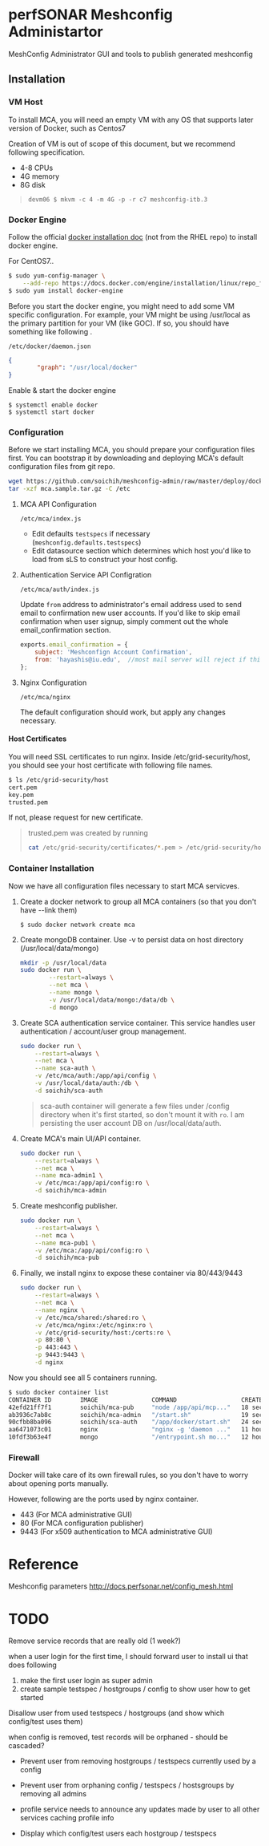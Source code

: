 # perfSONAR Meshconfig Administartor

MeshConfig Administrator GUI and tools to publish generated meshconfig

## Installation

### VM Host

To install MCA, you will need an empty VM with any OS that supports later version of Docker, such as Centos7

Creation of VM is out of scope of this document, but we recommend following specification.

* 4-8 CPUs
* 4G memory
* 8G disk

> `devm06 $ mkvm -c 4 -m 4G -p -r c7 meshconfig-itb.3`

### Docker Engine

Follow the official [docker installation doc](https://docs.docker.com/engine/installation/) (not from the RHEL repo) to install docker engine.

For CentOS7..

```bash
$ sudo yum-config-manager \
    --add-repo https://docs.docker.com/engine/installation/linux/repo_files/centos/docker.repo
$ sudo yum install docker-engine
```

Before you start the docker engine, you might need to add some VM specific configuration. For example, your VM might be using /usr/local as the primary partition for your VM (like GOC). If so, you should have something like following .

`/etc/docker/daemon.json`

```json
{
        "graph": "/usr/local/docker"
}

```

Enable & start the docker engine

```
$ systemctl enable docker
$ systemctl start docker
```

### Configuration

Before we start installing MCA, you should prepare your configuration files first. You can bootstrap it by
downloading and deploying MCA's default configuration files from git repo.

```bash
wget https://github.com/soichih/meshconfig-admin/raw/master/deploy/docker/mca.sample.tar.gz
tar -xzf mca.sample.tar.gz -C /etc
```
1. MCA API Configuration

    `/etc/mca/index.js` 

    * Edit defaults `testspecs` if necessary (`meshconfig.defaults.testspecs`)
    * Edit datasource section which determines which host you'd like to load from sLS to construct your host config.

2. Authentication Service API Configration

    `/etc/mca/auth/index.js`

    Update `from` address to administrator's email address used to send email to confirmation new user accounts. If you'd like to skip email confirmation when user signup, simply comment out the whole email_confirmation section. 

    ```javascript
    exports.email_confirmation = {
        subject: 'Meshconfign Account Confirmation',
        from: 'hayashis@iu.edu',  //most mail server will reject if this is not eplyable address
    };

    ```

3. Nginx Configuration

    `/etc/mca/nginx`

    The default configuration should work, but apply any changes necessary.

#### Host Certificates

You will need SSL certificates to run nginx. Inside /etc/grid-security/host, you should see your host certificate with following file names.

```bash
$ ls /etc/grid-security/host
cert.pem 
key.pem
trusted.pem
```

If not, please request for new certificate.

> trusted.pem was created by running 
> ```bash
> cat /etc/grid-security/certificates/*.pem > /etc/grid-security/host/trusted.pem
> ```

### Container Installation

Now we have all configuration files necessary to start MCA servicves.

1. Create a docker network to group all MCA containers (so that you don't have --link them)

    ```
    $ sudo docker network create mca
    ```

2. Create mongoDB container. Use -v to persist data on host directory (/usr/local/data/mongo) 

    ```bash
    mkdir -p /usr/local/data
    sudo docker run \
            --restart=always \
            --net mca \
            --name mongo \
            -v /usr/local/data/mongo:/data/db \
            -d mongo
    ```

3. Create SCA authentication service container. This service handles user authentication / account/user group management.

    ```bash
    sudo docker run \
        --restart=always \
        --net mca \
        --name sca-auth \
        -v /etc/mca/auth:/app/api/config \
        -v /usr/local/data/auth:/db \
        -d soichih/sca-auth
    ```

    > sca-auth container will generate a few files under /config directory when it's first started, so don't mount it with `ro`.
    > I am persisting the user account DB on /usr/local/data/auth.

4. Create MCA's main UI/API container.

    ```bash
    sudo docker run \
        --restart=always \
        --net mca \
        --name mca-admin1 \
        -v /etc/mca:/app/api/config:ro \
        -d soichih/mca-admin
    ```

5. Create meshconfig publisher. 

    ```bash
    sudo docker run \
        --restart=always \
        --net mca \
        --name mca-pub1 \
        -v /etc/mca:/app/api/config:ro \
        -d soichih/mca-pub
    ```

6. Finally, we install nginx to expose these container via 80/443/9443

    ```bash
    sudo docker run \
        --restart=always \
        --net mca \
        --name nginx \
        -v /etc/mca/shared:/shared:ro \
        -v /etc/mca/nginx:/etc/nginx:ro \
        -v /etc/grid-security/host:/certs:ro \
        -p 80:80 \
        -p 443:443 \
        -p 9443:9443 \
        -d nginx
    ```

Now you should see all 5 containers running.

```bash
$ sudo docker container list
CONTAINER ID        IMAGE               COMMAND                  CREATED             STATUS              PORTS                                                              NAMES
42efd21ff7f1        soichih/mca-pub     "node /app/api/mcp..."   18 seconds ago      Up 17 seconds       8080/tcp                                                           mca-pub1
ab3936c7ab8c        soichih/mca-admin   "/start.sh"              19 seconds ago      Up 18 seconds       80/tcp, 8080/tcp                                                   mca-admin1
90cfbb8ba096        soichih/sca-auth    "/app/docker/start.sh"   24 seconds ago      Up 24 seconds       80/tcp, 8080/tcp                                                   sca-auth
aa6471073c01        nginx               "nginx -g 'daemon ..."   11 hours ago        Up 11 hours         0.0.0.0:80->80/tcp, 0.0.0.0:443->443/tcp, 0.0.0.0:9443->9443/tcp   nginx
10fdf3b63e4f        mongo               "/entrypoint.sh mo..."   12 hours ago        Up 12 hours         27017/tcp                                                          mongo
```

### Firewall

Docker will take care of its own firewall rules, so you don't have to worry about opening ports manually. 

However, following are the ports used by nginx container.

* 443 (For MCA administrative GUI)
* 80 (For MCA configuration publisher)
* 9443 (For x509 authentication to MCA administrative GUI)

# Reference

Meshconfig parameters
http://docs.perfsonar.net/config_mesh.html

# TODO

Remove service records that are really old (1 week?)

when a user login for the first time, I should forward user to install ui that does following
1) make the first user login as super admin
2) create sample testspec / hostgroups / config to show user how to get started

Disallow user from used testspecs / hostgroups (and show which config/test uses them)

when config is removed, test records will be orphaned - should be cascaded?

* Prevent user from removing hostgroups / testspecs currently used by a config
* Prevent user from orphaning config / testspecs / hostsgroups by removing all admins

* profile service needs to announce any updates made by user to all other services caching profile info
* Display which config/test users each hostgroup / testspecs
